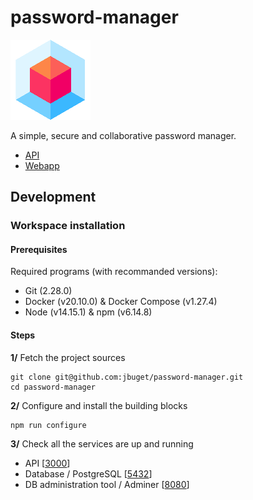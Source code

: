 # password-manager

![Airvault Logo](docs/images/airvault_128.png)

A simple, secure and collaborative password manager.

- [API](https://passwords-api-production.herokuapp.com/)
- [Webapp](https://passwords-webapp-production.herokuapp.com/)

## Development

### Workspace installation

#### Prerequisites

Required programs (with recommanded versions):
- Git (2.28.0)
- Docker (v20.10.0) & Docker Compose (v1.27.4)
- Node (v14.15.1) & npm (v6.14.8)

#### Steps

**1/** Fetch the project sources

```shell script
git clone git@github.com:jbuget/password-manager.git
cd password-manager
```

**2/** Configure and install the building blocks

```shell script
npm run configure
```

**3/** Check all the services are up and running

- API [[3000](http://localhost:3000)]
- Database / PostgreSQL [[5432](pg://admin:admin@db/password-manager)]
- DB administration tool / Adminer [[8080](http://localhost:8080)]
